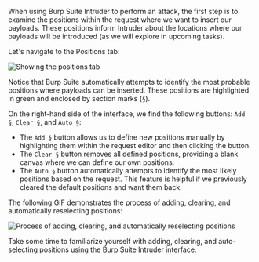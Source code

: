 When using Burp Suite Intruder to perform an attack, the first step is to examine the positions within the request where we want to insert our payloads. These positions inform Intruder about the locations where our payloads will be introduced (as we will explore in upcoming tasks).

Let's navigate to the Positions tab:

![Showing the positions tab](https://tryhackme-images.s3.amazonaws.com/user-uploads/645b19f5d5848d004ab9c9e2/room-content/1372bbafab835e10806ee6beb6681f36.png)

Notice that Burp Suite automatically attempts to identify the most probable positions where payloads can be inserted. These positions are highlighted in green and enclosed by section marks (`§`).

On the right-hand side of the interface, we find the following buttons: `Add §`, `Clear §`, and `Auto §`:

- The `Add §` button allows us to define new positions manually by highlighting them within the request editor and then clicking the button.
- The `Clear §` button removes all defined positions, providing a blank canvas where we can define our own positions.
- The `Auto §` button automatically attempts to identify the most likely positions based on the request. This feature is helpful if we previously cleared the default positions and want them back.

The following GIF demonstrates the process of adding, clearing, and automatically reselecting positions:

![Process of adding, clearing, and automatically reselecting positions](https://tryhackme-images.s3.amazonaws.com/user-uploads/645b19f5d5848d004ab9c9e2/room-content/504d75f7c90e1c985dae5e05038f50ac.gif)

Take some time to familiarize yourself with adding, clearing, and auto-selecting positions using the Burp Suite Intruder interface.